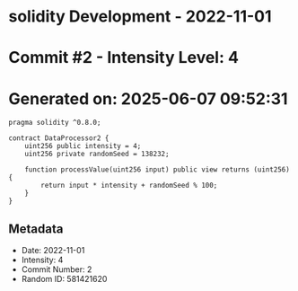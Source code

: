 ﻿# solidity Development - 2022-11-01
# Commit #2 - Intensity Level: 4
# Generated on: 2025-06-07 09:52:31
```solidity
pragma solidity ^0.8.0;

contract DataProcessor2 {
    uint256 public intensity = 4;
    uint256 private randomSeed = 138232;

    function processValue(uint256 input) public view returns (uint256) {
        return input * intensity + randomSeed % 100;
    }
}
```
## Metadata
- Date: 2022-11-01
- Intensity: 4
- Commit Number: 2
- Random ID: 581421620
